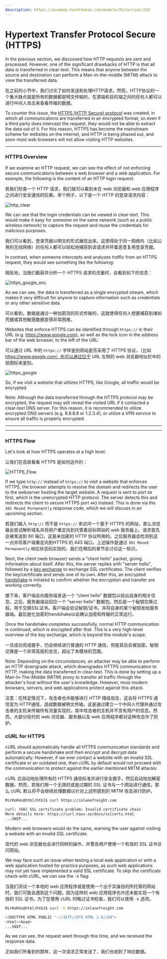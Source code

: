 ```yaml
---
description: https://academy.hackthebox.com/module/35/section/228
---
```


# Hypertext Transfer Protocol Secure (HTTPS)

In the previous section, we discussed how HTTP requests are sent and processed. However, one of the significant drawbacks of HTTP is that all data is transferred in clear-text. This means that anyone between the source and destination can perform a Man-in-the-middle (MiTM) attack to view the transferred data.

在之前的小节中，我们讨论了如何发送和处理HTTP请求。然而，HTTP协议的一个重大缺点就是所有的数据都是明文传输的，在源端和目的端之间的任何人都可以进行中间人攻击来查看传输的数据。

To counter this issue, the [HTTPS (HTTP Secure) protocol](https://tools.ietf.org/html/rfc2660) was created, in which all communications are transferred in an encrypted format, so even if a third party does intercept the request, they would not be able to extract the data out of it. For this reason, HTTPS has become the mainstream scheme for websites on the internet, and HTTP is being phased out, and soon most web browsers will not allow visiting HTTP websites.

***

### HTTPS Overview

If we examine an HTTP request, we can see the effect of not enforcing secure communications between a web browser and a web application. For example, the following is the content of an HTTP login request:&#x20;

若我们检查一个 HTTP 请求，我们就可以看到未在 web 浏览器和 web 应用程序之间进行安全通信的后果。举个例子，以下是一个 HTTP 的登录请求内容：

<img src="https://academy.hackthebox.com/storage/modules/35/https_clear.png" alt="http_clear" data-size="original">

We can see that the login credentials can be viewed in clear-text. This would make it easy for someone on the same network (such as a public wireless network) to capture the request and reuse the credentials for malicious purposes.

我们可以看到，登录凭据以明文的形式展现出来。这使得处于同一网络内（比如公用的无线网络）的任何人都可以轻松地捕获到该请求并怀着恶意复用登录凭据。

In contrast, when someone intercepts and analyzes traffic from an HTTPS request, they would see something like the following:

相反地，当我们截获并分析一个 HTTPS 请求的流量时，会看到如下的信息：

![https\_google\_enc](https://academy.hackthebox.com/storage/modules/35/https\_google\_enc.png)

As we can see, the data is transferred as a single encrypted stream, which makes it very difficult for anyone to capture information such as credentials or any other sensitive data.

可以看到，数据是通过一种加密流的形式传输的，这就使得任何人想要捕获到诸如凭据或其他敏感数据变得非常困难。

Websites that enforce HTTPS can be identified through `https://` in their URL (e.g. https://www.google.com), as well as the lock icon in the address bar of the web browser, to the left of the URL:&#x20;

可以通过 URL 中的 `https://` 字样鉴别网站是否采用了 HTTPS 协议，（比如 https://www.google.com）也可以通过位于 URL 左侧的 web 浏览器地址栏中的锁图标来鉴别。

![https\_google](https://academy.hackthebox.com/storage/modules/35/https\_google.png)

So, if we visit a website that utilizes HTTPS, like Google, all traffic would be encrypted.

Note: Although the data transferred through the HTTPS protocol may be encrypted, the request may still reveal the visited URL if it contacted a clear-text DNS server. For this reason, it is recommended to utilize encrypted DNS servers (e.g. 8.8.8.8 or 1.2.3.4), or utilize a VPN service to ensure all traffic is properly encrypted.

***

***

### HTTPS Flow

Let's look at how HTTPS operates at a high level:&#x20;

让我们在高层看看 HTTPS 是如何运作的：

![HTTPS\_Flow](https://academy.hackthebox.com/storage/modules/35/HTTPS\_Flow.png)

If we type `http://` instead of `https://` to visit a website that enforces HTTPS, the browser attempts to resolve the domain and redirects the user to the webserver hosting the target website. A request is sent to port `80` first, which is the unencrypted HTTP protocol. The server detects this and redirects the client to secure HTTPS port `443` instead. This is done via the `301 Moved Permanently` response code, which we will discuss in an upcoming section.

若我们输入 `http://` 而不是 `https://` 来访问一个基于 HTTPS 的网站，那么浏览器会尝试解析域名并将用户重定向到托管着目标网站的 web 服务器上。请求首先会被发送到 80 端口，这是未加密的 HTTP 协议所用的。之后服务器会检测到这一点并将客户端重定向到HTTPS 的 443 端口。上述操作是通过 `301 Moved Permanently` 响应状态码实现的，我们在稍后的章节会讨论这一知识。

Next, the client (web browser) sends a "client hello" packet, giving information about itself. After this, the server replies with "server hello", followed by a [key exchange](https://en.wikipedia.org/wiki/Key\_exchange) to exchange SSL certificates. The client verifies the key/certificate and sends one of its own. After this, an encrypted [handshake](https://www.cloudflare.com/learning/ssl/what-happens-in-a-tls-handshake) is initiated to confirm whether the encryption and transfer are working correctly.

接下来，客户端会向服务端发送一个 “client hello” 数据包以给出自身的相关信息。之后，服务器端会回应一个 “server hello” 数据包。然后是一个秘钥交换过程，用于交换SSL证书。客户端会验证秘钥/证书，并将自身的某个秘钥发给服务器端。最后是化加密的handshake以此确认加密和传输的正常运行。

Once the handshake completes successfully, normal HTTP communication is continued, which is encrypted after that. This is a very high-level overview of the key exchange, which is beyond this module's scope.

一旦成功完成握手，仍会继续进行普通的 HTTP 通信，但是其后会被加密。秘钥交换是一个非常高层的总览，超出了本模块的范围。

Note: Depending on the circumstances, an attacker may be able to perform an HTTP downgrade attack, which downgrades HTTPS communication to HTTP, making the data transferred in clear-text. This is done by setting up a Man-In-The-Middle (MITM) proxy to transfer all traffic through the attacker's host without the user's knowledge. However, most modern browsers, servers, and web applications protect against this attack.

注意：在特定情况下，攻击者也许能够进行 HTTP 降级攻击，这会将 HTTPS 通信变为 HTTP通信，造成数据被明文传输。这是通过建立一个中间人代理并通过攻击者的主机来传输所有流量实现的，其中攻击者的主机并不含有用户的信息。然而，大部分现代的 web 浏览器、服务器以及 web 应用程序都对这种攻击作了防护。

### cURL for HTTPS

cURL should automatically handle all HTTPS communication standards and perform a secure handshake and then encrypt and decrypt data automatically. However, if we ever contact a website with an invalid SSL certificate or an outdated one, then cURL by default would not proceed with the communication to protect against the earlier mentioned MITM attacks:

&#x20; cURL 应自动地处理所有的 HTTPS 通信标准并进行安全握手，然后自动地加解密数据。然而，若我们用一个无效的或是过期的 SSL 证书与一个网站进行通信，那么 cURL 默认将不会继续处理数据以针对上述所提到的 MITM 攻击进行防护。

```bash
MirRoR4s@htb[/htb]$ curl https://inlanefreight.com

curl: (60) SSL certificate problem: Invalid certificate chain
More details here: https://curl.haxx.se/docs/sslcerts.html
...SNIP...
```

Modern web browsers would do the same, warning the user against visiting a website with an invalid SSL certificate.

现代的 web 浏览器也会进行同样的操作，并警告用户使用一个有效的 SSL 证书访问网站。

We may face such an issue when testing a local web application or with a web application hosted for practice purposes, as such web applications may not yet have implemented a valid SSL certificate. To skip the certificate check with cURL, we can use the `-k` flag:

&#x20; 当我们测试一个本地的 web 应用程序或是使用一个出于实操目的所托管的网站时，我们可能会遇到这个问题。因为这样的 web 应用程序也许还未能实现一个有效的 SSL 证书。为了在使用 cURL 时略过证书检查，我们可以使用 `-k` 选项。

```bash
MirRoR4s@htb[/htb]$ curl -k https://inlanefreight.com

<!DOCTYPE HTML PUBLIC "-//IETF//DTD HTML 2.0//EN">
<html><head>
...SNIP...
```

As we can see, the request went through this time, and we received the response data.

正如我们所看到的那样，这一次请求正常发送了，我们也收到了响应数据。
